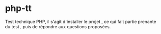 # php-tt
Test technique PHP, il s'agit d'installer le projet , ce qui fait partie prenante du test , puis de répondre aux questions proposées.